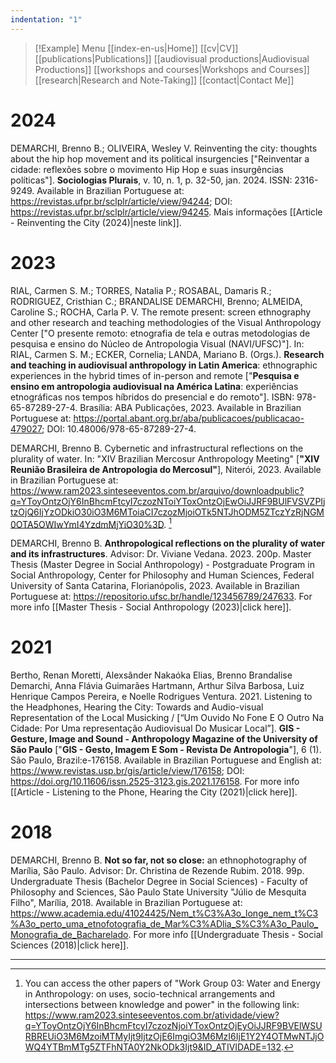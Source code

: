 ```yaml
---
indentation: "1"
---
```

> [!Example] Menu
> [[index-en-us|Home]]   [[cv|CV]]    [[publications|Publications]]   [[audiovisual productions|Audiovisual Productions]]    [[workshops and courses|Workshops and Courses]] [[research|Research and Note-Taking]] [[contact|Contact Me]]

# 2024

DEMARCHI, Brenno B.; OLIVEIRA, Wesley V. Reinventing the city: thoughts about the hip hop movement and its political insurgencies ["Reinventar a cidade: reflexões sobre o movimento Hip Hop e suas insurgências políticas"]. **Sociologias Plurais**, v. 10, n. 1, p. 32-50, jan. 2024. ISSN: 2316-9249. Available in Brazilian Portuguese at: https://revistas.ufpr.br/sclplr/article/view/94244; DOI: https://revistas.ufpr.br/sclplr/article/view/94245. Mais informações [[Article - Reinventing the City (2024)|neste link]].

# 2023

RIAL, Carmen S. M.; TORRES, Natalia P.; ROSABAL, Damaris R.; RODRIGUEZ, Cristhian C.; BRANDALISE DEMARCHI, Brenno; ALMEIDA, Caroline S.; ROCHA, Carla P. V. The remote present: screen ethnography and other research and teaching methodologies of the Visual Anthropology Center ["O presente remoto: etnografia de tela e outras metodologias de pesquisa e ensino do Núcleo de Antropologia Visual (NAVI/UFSC)"]. In: RIAL, Carmen S. M.; ECKER, Cornelia; LANDA, Mariano B. (Orgs.). **Research and teaching in audiovisual anthropology in Latin America**: ethnographic experiences in the hybrid times of in-person and remote ["**Pesquisa e ensino em antropologia audiovisual na América Latina**: experiências etnográficas nos tempos híbridos do presencial e do remoto"]. ISBN: 978-65-87289-27-4. Brasília: ABA Publicações, 2023. Available in Brazilian Portuguese at: https://portal.abant.org.br/aba/publicacoes/publicacao-479027; DOI: 10.48006/978-65-87289-27-4.

DEMARCHI, Brenno B. Cybernetic and infrastructural reflections on the plurality of water. In: "XIV Brazilian Mercosur Anthropology Meeting" [**"XIV Reunião Brasileira de Antropologia do Mercosul"**], Niterói, 2023. Available in Brazilian Portuguese at: https://www.ram2023.sinteseeventos.com.br/arquivo/downloadpublic?q=YToyOntzOjY6InBhcmFtcyI7czozNToiYToxOntzOjEwOiJJRF9BUlFVSVZPIjtzOjQ6IjYzODkiO30iO3M6MToiaCI7czozMjoiOTk5NTJhODM5ZTczYzRjNGM0OTA5OWIwYmI4YzdmMjYiO30%3D. [^1]

DEMARCHI, Brenno B. **Anthropological reflections on the plurality of water and its infrastructures**. Advisor: Dr. Viviane Vedana. 2023. 200p. Master Thesis (Master Degree in Social Anthropology) - Postgraduate Program in Social Anthropology, Center for Philosophy and Human Sciences, Federal University of Santa Catarina, Florianópolis, 2023. Available in Brazilian Portuguese at: https://repositorio.ufsc.br/handle/123456789/247633. For more info [[Master Thesis - Social Anthropology (2023)|click here]].

# 2021

Bertho, Renan Moretti, Alexsânder Nakaóka Elias, Brenno Brandalise Demarchi, Anna Flávia Guimarães Hartmann, Arthur Silva Barbosa, Luiz Henrique Campos Pereira, e Noelle Rodrigues Ventura. 2021. Listening to the Headphones, Hearing the City: Towards and Audio-visual Representation of the Local Musicking / [“Um Ouvido No Fone E O Outro Na Cidade: Por Uma representação Audiovisual Do Musicar Local”]. **GIS - Gesture, Image and Sound - Anthropology Magazine of the University of São Paulo** ["**GIS - Gesto, Imagem E Som - Revista De Antropologia**"], 6 (1). São Paulo, Brazil:e-176158. Available in Brazilian Portuguese and English at: https://www.revistas.usp.br/gis/article/view/176158; DOI: https://doi.org/10.11606/issn.2525-3123.gis.2021.176158. For more info [[Article - Listening to the Phone, Hearing the City (2021)|click here]].

# 2018

DEMARCHI, Brenno B. **Not so far, not so close:** an ethnophotography of Marília, São Paulo. Advisor: Dr. Christina de Rezende Rubim. 2018. 99p. Undergraduate Thesis (Bachelor Degree in Social Sciences) - Faculty of Philosophy and Sciences, São Paulo State University "Júlio de Mesquita Filho", Marília, 2018. Available in Brazilian Portuguese at: https://www.academia.edu/41024425/Nem_t%C3%A3o_longe_nem_t%C3%A3o_perto_uma_etnofotografia_de_Mar%C3%ADlia_S%C3%A3o_Paulo_Monografia_de_Bacharelado. For more info [[Undergraduate Thesis - Social Sciences (2018)|click here]].

---

[^1]: You can access the other papers of "Work Group 03: Water and Energy in Anthropology: on uses, socio-technical arrangements and intersections between knowledge and power" in the following link: https://www.ram2023.sinteseeventos.com.br/atividade/view?q=YToyOntzOjY6InBhcmFtcyI7czozNjoiYToxOntzOjEyOiJJRF9BVElWSURBREUiO3M6MzoiMTMyIjt9IjtzOjE6ImgiO3M6MzI6IjE1Y2Y4OTMwNTJjOWQ4YTBmMTg5ZTFhNTA0Y2NkODk3Ijt9&ID_ATIVIDADE=132.

